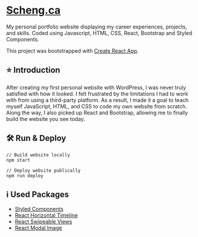 # [Scheng.ca](https://scheng.ca/)
My personal portfolio website displaying my career experiences, projects, and skills. Coded using Javascript, HTML, CSS, React, Bootstrap and Styled Components. 

This project was bootstrapped with [Create React App](https://github.com/facebook/create-react-app).

## :star: Introduction 
After creating my first personal website with WordPress, I was never truly satisfied with how it looked. I felt frustrated by the limitations I had to work with from using a third-party platform. As a result, I made it a goal to teach myself JavaScript, HTML, and CSS to code my own website from scratch. Along the way, I also picked up React and Bootstrap, allowing me to finally build the website you see today.

## :hammer_and_wrench: Run & Deploy

```
// Build website locally
npm start

// Deploy website publically
npm run deploy
```

## :information_source: Used Packages
- [Styled Components](https://styled-components.com/)
- [React Horizontal Timeline](https://github.com/sherubthakur/react-horizontal-timeline)
- [React Swipeable Views](https://react-swipeable-views.com/)
- [React Modal Image](https://www.npmjs.com/package/react-modal-image)
